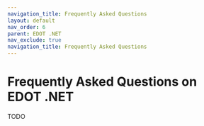 ```yaml
---
navigation_title: Frequently Asked Questions
layout: default
nav_order: 6
parent: EDOT .NET
nav_exclude: true
navigation_title: Frequently Asked Questions
---
```


# Frequently Asked Questions on EDOT .NET

TODO